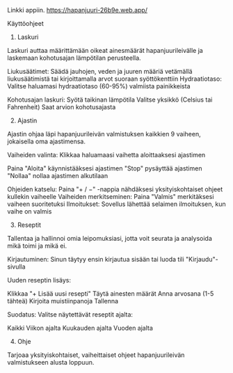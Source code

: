 Linkki appiin. https://hapanjuuri-26b9e.web.app/

Käyttöohjeet

1. Laskuri

Laskuri auttaa määrittämään oikeat ainesmäärät hapanjuurileivälle ja laskemaan kohotusajan lämpötilan perusteella.

Liukusäätimet:
Säädä jauhojen, veden ja juuren määriä vetämällä liukusäätimistä tai kirjoittamalla arvot suoraan syöttökenttiin
Hydraatiotaso: Valitse haluamasi hydraatiotaso (60-95%) valmiista painikkeista

Kohotusajan laskuri:
Syötä taikinan lämpötila
Valitse yksikkö (Celsius tai Fahrenheit)
Saat arvion kohotusajasta

2. Ajastin

Ajastin ohjaa läpi hapanjuurileivän valmistuksen kaikkien 9 vaiheen, jokaisella oma ajastimensa.

Vaiheiden valinta:
Klikkaa haluamaasi vaihetta aloittaaksesi ajastimen

Paina "Aloita" käynnistääksesi ajastimen
"Stop" pysäyttää ajastimen
"Nollaa" nollaa ajastimen alkutilaan

Ohjeiden katselu:
Paina "+ / −" -nappia nähdäksesi yksityiskohtaiset ohjeet kullekin vaiheelle
Vaiheiden merkitseminen: Paina "Valmis" merkitäksesi vaiheen suoritetuksi
Ilmoitukset: Sovellus lähettää selaimen ilmoituksen, kun vaihe on valmis

3. Reseptit

Tallentaa ja hallinnoi omia leipomuksiasi, jotta voit seurata ja analysoida mikä toimi ja mikä ei.

Kirjautuminen:
Sinun täytyy ensin kirjautua sisään tai luoda tili "Kirjaudu"-sivulla

Uuden reseptin lisäys:

Klikkaa "+ Lisää uusi resepti"
Täytä ainesten määrät
Anna arvosana (1-5 tähteä)
Kirjoita muistiinpanoja
Tallenna

Suodatus:
Valitse näytettävät reseptit ajalta:

Kaikki
Viikon ajalta
Kuukauden ajalta
Vuoden ajalta

4. Ohje

Tarjoaa yksityiskohtaiset, vaiheittaiset ohjeet hapanjuurileivän valmistukseen alusta loppuun.
